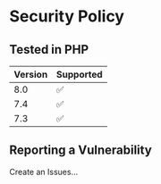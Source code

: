 # Security Policy

## Tested in PHP

| Version | Supported          |
| ------- | ------------------ |
|   8.0   | :white_check_mark: |
|   7.4   | :white_check_mark: |
|   7.3   | :white_check_mark: |

## Reporting a Vulnerability

Create an Issues...

